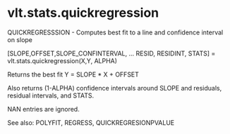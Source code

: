 # vlt.stats.quickregression

  QUICKREGRESSSION - Computes best fit to a line and confidence interval on
  slope
 
  [SLOPE,OFFSET,SLOPE_CONFINTERVAL, ...
        RESID, RESIDINT, STATS] = vlt.stats.quickregression(X,Y, ALPHA)
 
   Returns the best fit Y = SLOPE * X + OFFSET
 
   Also returns (1-ALPHA) confidence intervals around SLOPE and residuals,
   residual intervals, and STATS.
 
   NAN entries are ignored.
 
   See also: POLYFIT, REGRESS, QUICKREGRESIONPVALUE
